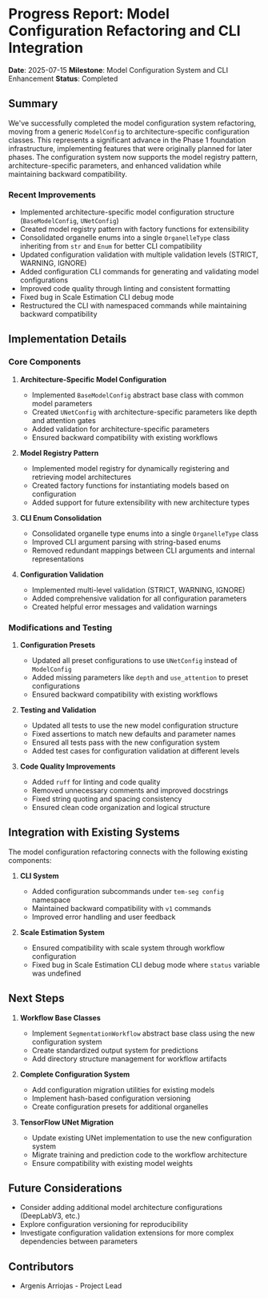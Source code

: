 # Progress Report: Model Configuration Refactoring and CLI Integration

**Date**: 2025-07-15
**Milestone**: Model Configuration System and CLI Enhancement
**Status**: Completed 

## Summary
We've successfully completed the model configuration system refactoring, moving from a generic `ModelConfig` to architecture-specific configuration classes. This represents a significant advance in the Phase 1 foundation infrastructure, implementing features that were originally planned for later phases. The configuration system now supports the model registry pattern, architecture-specific parameters, and enhanced validation while maintaining backward compatibility.

### Recent Improvements

- Implemented architecture-specific model configuration structure (`BaseModelConfig`, `UNetConfig`)
- Created model registry pattern with factory functions for extensibility
- Consolidated organelle enums into a single `OrganelleType` class inheriting from `str` and `Enum` for better CLI compatibility
- Updated configuration validation with multiple validation levels (STRICT, WARNING, IGNORE)
- Added configuration CLI commands for generating and validating model configurations
- Improved code quality through linting and consistent formatting
- Fixed bug in Scale Estimation CLI debug mode
- Restructured the CLI with namespaced commands while maintaining backward compatibility

## Implementation Details

### Core Components

1. **Architecture-Specific Model Configuration**
   - Implemented `BaseModelConfig` abstract base class with common model parameters
   - Created `UNetConfig` with architecture-specific parameters like depth and attention gates
   - Added validation for architecture-specific parameters
   - Ensured backward compatibility with existing workflows

2. **Model Registry Pattern**
   - Implemented model registry for dynamically registering and retrieving model architectures
   - Created factory functions for instantiating models based on configuration
   - Added support for future extensibility with new architecture types

3. **CLI Enum Consolidation**
   - Consolidated organelle type enums into a single `OrganelleType` class 
   - Improved CLI argument parsing with string-based enums
   - Removed redundant mappings between CLI arguments and internal representations

4. **Configuration Validation**
   - Implemented multi-level validation (STRICT, WARNING, IGNORE)
   - Added comprehensive validation for all configuration parameters
   - Created helpful error messages and validation warnings

### Modifications and Testing

1. **Configuration Presets**
   - Updated all preset configurations to use `UNetConfig` instead of `ModelConfig`
   - Added missing parameters like `depth` and `use_attention` to preset configurations
   - Ensured backward compatibility with existing workflows

2. **Testing and Validation**
   - Updated all tests to use the new model configuration structure
   - Fixed assertions to match new defaults and parameter names
   - Ensured all tests pass with the new configuration system
   - Added test cases for configuration validation at different levels

3. **Code Quality Improvements**
   - Added `ruff` for linting and code quality
   - Removed unnecessary comments and improved docstrings
   - Fixed string quoting and spacing consistency
   - Ensured clean code organization and logical structure

## Integration with Existing Systems

The model configuration refactoring connects with the following existing components:

1. **CLI System**
   - Added configuration subcommands under `tem-seg config` namespace
   - Maintained backward compatibility with `v1` commands
   - Improved error handling and user feedback

2. **Scale Estimation System**
   - Ensured compatibility with scale system through workflow configuration
   - Fixed bug in Scale Estimation CLI debug mode where `status` variable was undefined

## Next Steps

1. **Workflow Base Classes**
   - Implement `SegmentationWorkflow` abstract base class using the new configuration system
   - Create standardized output system for predictions
   - Add directory structure management for workflow artifacts

2. **Complete Configuration System**
   - Add configuration migration utilities for existing models
   - Implement hash-based configuration versioning
   - Create configuration presets for additional organelles

3. **TensorFlow UNet Migration**
   - Update existing UNet implementation to use the new configuration system
   - Migrate training and prediction code to the workflow architecture
   - Ensure compatibility with existing model weights

## Future Considerations

- Consider adding additional model architecture configurations (DeepLabV3, etc.)
- Explore configuration versioning for reproducibility
- Investigate configuration validation extensions for more complex dependencies between parameters

## Contributors
- Argenis Arriojas - Project Lead
